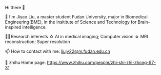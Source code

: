 Hi there 👋

🔭 I'm Jiyao Liu, a master student Fudan University, major in Biomedical Engineering(BME), in the Insititute of Science and Technology for Brain-inspired intelligence.

👨‍🎓Research interests
☆ AI in medical imaging; Computer vision
☆ MRI reconstruction; Super resolution

📫 How to contact with me: liujy22@m.fudan.edu.cn

🤔 zhihu Home page: https://www.zhihu.com/people/zhi-shi-zhi-zhong-97-31
